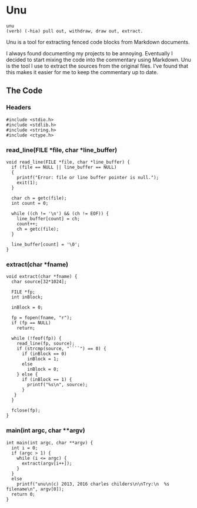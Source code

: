 # Unu

    unu
    (verb) (-hia) pull out, withdraw, draw out, extract.

Unu is a tool for extracting fenced code blocks from Markdown documents.

I always found documenting my projects to be annoying. Eventually I decided to start mixing the code into the commentary using Markdown. Unu is the tool I use to extract the sources from the original files. I've found that this makes it easier for me to keep the commentary up to date.

## The Code

### Headers

````
#include <stdio.h>
#include <stdlib.h>
#include <string.h>
#include <ctype.h>
````

### read_line(FILE *file, char *line_buffer)

````
void read_line(FILE *file, char *line_buffer) {
  if (file == NULL || line_buffer == NULL)
  {
    printf("Error: file or line buffer pointer is null.");
    exit(1);
  }

  char ch = getc(file);
  int count = 0;

  while ((ch != '\n') && (ch != EOF)) {
    line_buffer[count] = ch;
    count++;
    ch = getc(file);
  }

  line_buffer[count] = '\0';
}
````

### extract(char *fname)

````
void extract(char *fname) {
  char source[32*1024];

  FILE *fp;
  int inBlock;

  inBlock = 0;

  fp = fopen(fname, "r");
  if (fp == NULL)
    return;

  while (!feof(fp)) {
    read_line(fp, source);
    if (strcmp(source, "````") == 0) {
      if (inBlock == 0)
        inBlock = 1;
      else
        inBlock = 0;
    } else {
      if (inBlock == 1) {
        printf("%s\n", source);
      }
   }
  }

  fclose(fp);
}
````

### main(int argc, char **argv)

````
int main(int argc, char **argv) {
  int i = 0;
  if (argc > 1) {
    while (i <= argc) {
      extract(argv[i++]);
    }
  }
  else
    printf("unu\n(c) 2013, 2016 charles childers\n\nTry:\n  %s filename\n", argv[0]);
  return 0;
}
````
